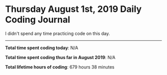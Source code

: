 # Thursday August 1st, 2019 Daily Coding Journal

I didn't spend any time practicing code on this day.

___
**Total time spent coding today**: N/A

**Total time spent coding thus far in August 2019**: N/A

**Total lifetime hours of coding**: 679 hours 38 minutes